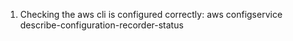 1. Checking the aws cli is configured correctly:
    aws configservice describe-configuration-recorder-status